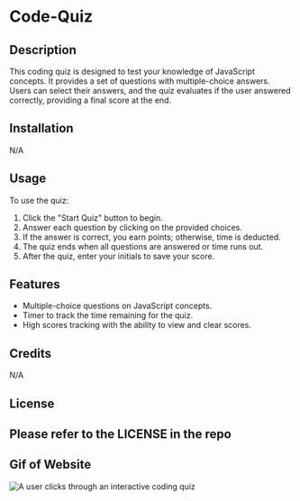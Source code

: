 # Code-Quiz

## Description

This coding quiz is designed to test your knowledge of JavaScript concepts. It provides a set of questions with multiple-choice answers. Users can select their answers, and the quiz evaluates if the user answered correctly, providing a final score at the end.

## Installation

N/A

## Usage

To use the quiz:

1. Click the "Start Quiz" button to begin.
2. Answer each question by clicking on the provided choices.
3. If the answer is correct, you earn points; otherwise, time is deducted.
4. The quiz ends when all questions are answered or time runs out.
5. After the quiz, enter your initials to save your score.

## Features

- Multiple-choice questions on JavaScript concepts.
- Timer to track the time remaining for the quiz.
- High scores tracking with the ability to view and clear scores.

## Credits

N/A

## License

Please refer to the LICENSE in the repo
---

## Gif of Website

![A user clicks through an interactive coding quiz](./assets/images/quiz%20gif.gif)
